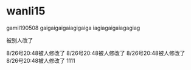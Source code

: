 # wanli15
gamil190508
gaigaigaigaiagigaiga
iagiagaigaiagagiag

被别人改了

8/26号20:48被人修改了
8/26号20:48被人修改了
8/26号20:48被人修改了
8/26号20:48被人修改了
1111
